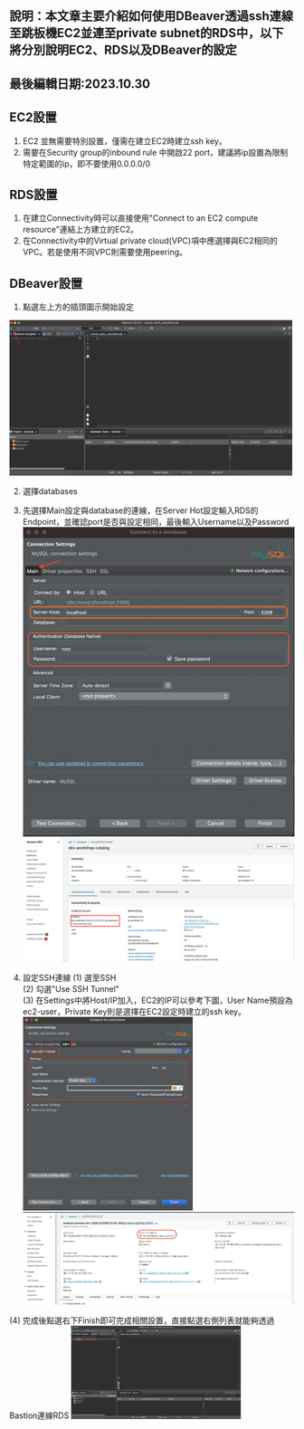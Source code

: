## 說明：本文章主要介紹如何使用DBeaver透過ssh連線至跳板機EC2並連至private subnet的RDS中，以下將分別說明EC2、RDS以及DBeaver的設定


## 最後編輯日期:2023.10.30

## EC2設置
1. EC2 並無需要特別設置，僅需在建立EC2時建立ssh key。
2. 需要在Security group的inbound rule 中開啟22 port，建議將ip設置為限制特定範圍的ip，即不要使用0.0.0.0/0

## RDS設置
1. 在建立Connectivity時可以直接使用"Connect to an EC2 compute resource"連結上方建立的EC2。
2. 在Connectivity中的Virtual private cloud(VPC)項中應選擇與EC2相同的VPC。若是使用不同VPC則需要使用peering。

## DBeaver設置
1. 點選左上方的插頭圖示開始設定 
<img src="images/1.png" width="500" > 

2. 選擇databases

3. 先選擇Main設定與database的連線，在Server Hot設定輸入RDS的Endpoint，並確認port是否與設定相同，最後輸入Username以及Password 
<img src="images/2.png" width="500" > <img src="images/3.png" width="500" > 

4. 設定SSH連線
(1) 選至SSH \
(2) 勾選"Use SSH Tunnel" \
(3) 在Settings中將Host/IP加入，EC2的IP可以參考下圖，User Name預設為ec2-user，Private Key則是選擇在EC2設定時建立的ssh key。 \
<img src="images/4.png" width="300" > <img src="images/5.png" width="500" >

(4) 完成後點選右下Finish即可完成相關設置，直接點選右側列表就能夠透過Bastion連線RDS
<img src="images/6.png" width="300" >


